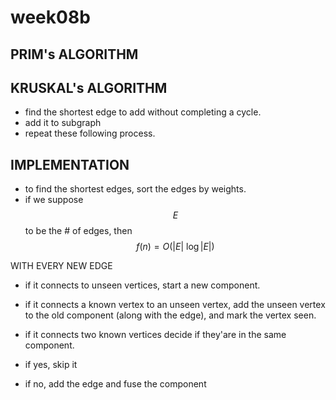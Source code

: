 # week08b

## PRIM's ALGORITHM

## KRUSKAL's ALGORITHM
- find the shortest edge to add without completing a cycle.
- add it to subgraph
- repeat these following process.

## IMPLEMENTATION
- to find the shortest edges, sort the edges by weights.
- if we suppose $$E$$ to be the \# of edges, then
$$
f(n)=O(\left|E\right|\:\log{\left|E\right|})
$$

WITH EVERY NEW EDGE
- if it connects to unseen vertices, start a new component.
- if it connects a known vertex to an unseen vertex, add the unseen vertex to the old component (along with the edge), and mark the vertex seen.
- if it connects two known vertices decide if they'are in the same component.

- if yes, skip it
- if no, add the edge and fuse the component
